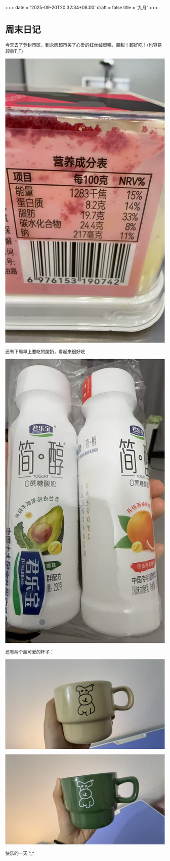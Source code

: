 +++
date = '2025-09-20T20:32:34+08:00'
draft = false
title = '九月'
+++

# 周末日记

今天去了登封市区，到永辉超市买了心爱的红丝绒蛋糕，超甜！超好吃！(也容易超重T_T)

![红丝绒](红丝绒.jpg "超甜！超好吃！")

还有下周早上要吃的酸奶，看起来很好吃

![看起来很好吃](酸奶.jpg)

还有两个超可爱的杯子：

![](杯子1.jpg)

![](杯子2.jpg)

快乐的一天 ^_^
